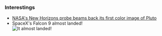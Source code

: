 ### Interestings

* [NASA's New Horizons probe beams back its first color image of Pluto](http://www.space.com/29109-pluto-color-photo-nasa-new-horizons.html)
* SpaceX's Falcon 9 almost landed! <br>![It almost landed!](http://31.media.tumblr.com/7d2cca2c0fab5203980aa0338f688558/tumblr_nmuptj8IYO1qbeh7ko1_400.gif)
